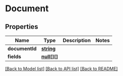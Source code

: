 # Document

## Properties
Name | Type | Description | Notes
------------ | ------------- | ------------- | -------------
**documentId** | [**string**](.md) |  | 
**fields** | [**null[][]**](.md) |  | 

[[Back to Model list]](../README.md#documentation-for-models) [[Back to API list]](../README.md#documentation-for-api-endpoints) [[Back to README]](../README.md)


